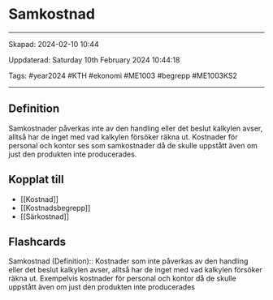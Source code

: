 # Samkostnad

---

Skapad: 2024-02-10 10:44

Uppdaterad: Saturday 10th February 2024 10:44:18

Tags: #year2024 #KTH #ekonomi #ME1003 #begrepp #ME1003KS2

---

## Definition

Samkostnader påverkas inte av den handling eller det beslut kalkylen avser, alltså har de inget med vad kalkylen försöker räkna ut. Kostnader för personal och kontor ses som samkostnader då de skulle uppstått även om just den produkten inte producerades.

## Kopplat till

- [[Kostnad]]
- [[Kostnadsbegrepp]]
- [[Särkostnad]]

## Flashcards

Samkostnad (Definition):: Kostnader som inte påverkas av den handling eller det beslut kalkylen avser, alltså har de inget med vad kalkylen försöker räkna ut. Exempelvis kostnader för personal och kontor då de skulle uppstått även om just den produkten inte producerades
<!--SR:!2024-02-14,1,230!2024-02-17,3,268-->
